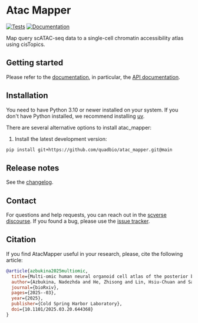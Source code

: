 # Atac Mapper

[![Tests][badge-tests]][tests]
[![Documentation][badge-docs]][documentation]

[badge-tests]: https://img.shields.io/github/actions/workflow/status/quadbio/atac_mapper/test.yaml?branch=main
[badge-docs]: https://img.shields.io/readthedocs/atac_mapper

Map query scATAC-seq data to a single-cell chromatin accessibility atlas using cisTopics.

## Getting started

Please refer to the [documentation][],
in particular, the [API documentation][].

## Installation

You need to have Python 3.10 or newer installed on your system.
If you don't have Python installed, we recommend installing [uv][].

There are several alternative options to install atac_mapper:

<!--
1) Install the latest release of `atac_mapper` from [PyPI][]:

```bash
pip install atac_mapper
```
-->

1. Install the latest development version:

```bash
pip install git+https://github.com/quadbio/atac_mapper.git@main
```

## Release notes

See the [changelog][].

## Contact

For questions and help requests, you can reach out in the [scverse discourse][].
If you found a bug, please use the [issue tracker][].

## Citation

If you find AtacMapper useful in your research, please, cite the following article:

```bibtex
@article{azbukina2025multiomic,
  title={Multi-omic human neural organoid cell atlas of the posterior brain},
  author={Azbukina, Nadezhda and He, Zhisong and Lin, Hsiu-Chuan and Santel, Malgorzata and Kashanian, Bijan and Maynard, Ashley and T{\"o}r{\"o}k, Tivadar and Okamoto, Ryoko and Nikolova, Marina and Kanton, Sabina and Br{\"o}samle, Valentin and Holtackers, Rene and Camp, J Gray and Treutlein, Barbara},
  journal={bioRxiv},
  pages={2025--03},
  year={2025},
  publisher={Cold Spring Harbor Laboratory},
  doi={10.1101/2025.03.20.644368}
}
```

[uv]: https://github.com/astral-sh/uv
[scverse discourse]: https://discourse.scverse.org/
[issue tracker]: https://github.com/quadbio/atac_mapper/issues
[tests]: https://github.com/quadbio/atac_mapper/actions/workflows/test.yaml
[documentation]: https://atac-mapper.readthedocs.io/en/latest/index.html
[changelog]: https://atac_mapper.readthedocs.io/en/latest/changelog.html
[api documentation]: https://atac-mapper.readthedocs.io/en/latest/api.html
[pypi]: https://pypi.org/project/atac_mapper

<!-- Example of additional links you might want to add -->
[bioRxiv paper]: https://www.biorxiv.org/content/10.1101/2025.03.20.644368v1
[quadbio lab]: https://github.com/quadbio
[scanpy]: https://scanpy.readthedocs.io/
[scvi-tools]: https://docs.scvi-tools.org/
